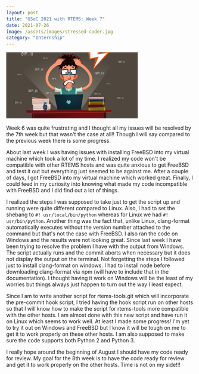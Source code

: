 ```yaml
---
layout: post
title: "GSoC 2021 with RTEMS: Week 7"
date: 2021-07-26
image: /assets/images/stressed-coder.jpg
category: "Internship"
---
```


<div class="text-center">
  <img src="/assets/images/stressed-coder.jpg" class="rounded w-50 mb-10" style="max-width:70%; max-height:70%" alt="Stressed Coder">
</div>



Week 6 was quite frustrating and I thought all my issues will be resolved by the 7th week but that wasn't the case at all!! Though I will say compared to the previous week there is some progress.


About last week I was having issues with installing FreeBSD into my virtual machine which took a lot of my time. I realized my code won't be compatible with other RTEMS hosts and was quite anxious to get FreeBSD and test it out but everything just seemed to be against me. After a couple of days, I got FreeBSD into my virtual machine which worked great. Finally, I could feed in my curiosity into knowing what made my code incompatible with FreeBSD and I did find out a lot of things.


I realized the steps I was supposed to take just to get the script up and running were quite different compared to Linux. Also, I had to set the shebang to `#! usr/local/bin/python` whereas for Linux we had `#! usr/bin/python`. Another thing was the fact that, unlike Linux, clang-format automatically executes without the version number attached to the command but that's not the case with FreeBSD. I also ran the code on Windows and the results were not looking great. Since last week I have been trying to resolve the problem I have with the output from Windows. The script actually runs and the commit aborts when necessary but it does not display the output on the terminal. Not forgetting the steps I followed just to install clang-format on windows. I had to install node before downloading clang-format via npm (will have to include that in the documentation). I thought having it work on Windows will be the least of my worries but things always just happen to turn out the way I least expect.
 
 
Since I am to write another script for rtems-tools.git which will incorporate the pre-commit hook script, I tried having the hook script run on other hosts so that I will know how to make the script for rtems-tools more compatible with the other hosts. I am almost done with this new script and have run it on Linux which seems to work well. At least I made some progress! I'm yet to try it out on Windows and FreeBSD but I know it will be tough on me to get it to work properly on these other hosts. I am also supposed to make sure the code supports both Python 2 and Python 3.


I really hope around the beginning of August I should have my code ready for review. My goal for the 8th week is to have the code ready for review and get it to work properly on the other hosts. Time is not on my side!!!

